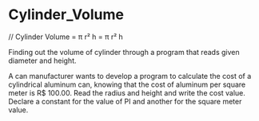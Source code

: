 # Cylinder_Volume 
// Cylinder Volume = π r² h = π r² h

Finding out the volume of cylinder through a program that reads given diameter and height.

A can manufacturer wants to develop a program to calculate the cost of a cylindrical aluminum can, 
knowing that the cost of aluminum per square meter is R$ 100.00. 
Read the radius and height and write the cost value. 
Declare a constant for the value of PI and another for the square meter value.
